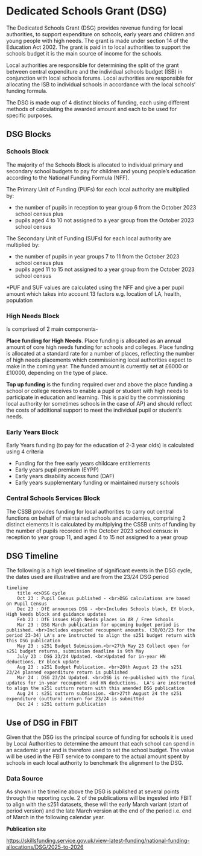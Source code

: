 # Dedicated Schools Grant (DSG)

The Dedicated Schools Grant (DSG) provides revenue funding for local authorities, to support expenditure on schools, early years and children and young people with high needs. The grant is made under section 14 of the Education Act 2002.  The grant is paid in to local authorities to support the schools budget it is the main source of income for the schools.

Local authorities are responsible for determining the split of the grant between central expenditure and the individual schools budget (ISB) in conjunction with local schools forums. Local authorities are responsible for allocating the ISB to individual schools in accordance with the local schools’ funding formula.  

The DSG is made oup of 4 distinct blocks of funding, each using different methods of calculating the awarded amount and each to be used for specific purposes.

## DSG Blocks

### Schools Block

The majority of the Schools Block is allocated to individual primary and secondary school budgets to pay for children and young people’s education according to the National Funding Formula (NFF).

The Primary Unit of Funding (PUFs) for each local authority are multiplied by:

- the number of pupils in reception to year group 6 from the October 2023 school census plus
- pupils aged 4 to 10 not assigned to a year group from the October 2023 school census

The Secondary Unit of Funding (SUFs) for each local authority are multiplied by:

- the number of pupils in year groups 7 to 11 from the October 2023 school census plus
- pupils aged 11 to 15 not assigned to a year group from the October 2023 school census

*PUF and SUF values are calculated using the NFF and give a per pupil amount which takes into account 13 factors e.g. location of LA, health, population

### High Needs Block

Is comprised of 2 main components-

<strong>Place funding for High Needs</strong>.  Place funding is allocated as an annual amount of core high needs funding for schools and colleges. Place funding is allocated at a standard rate for a number of places, reflecting the number of high needs placements which commissioning local authorities expect to make in the coming year.  The funded amount is currently set at £6000 or £10000, depending on the type of place.

<strong>Top up funding</strong> is the funding required over and above the place funding a school or college receives to enable a pupil or student with high needs to participate in education and learning. This is paid by the commissioning local authority (or sometimes schools in the case of AP) and should reflect the costs of additional support to meet the individual pupil or student’s needs.

### Early Years Block

Early Years funding (to pay for the education of 2-3 year olds) is calculated using 4 criteria

- Funding for the free early years childcare entitlements
- Early years pupil premium (EYPP)
- Early years disability access fund (DAF)
- Early years supplementary funding or maintained nursery schools

### Central Schools Services Block

The CSSB provides funding for local authorities to carry out central functions on behalf of maintained schools and academies, comprising 2 distinct elements
It is calculated by multiplying the CSSB units of funding by the number of pupils recorded in the October 2023 school census: in reception to year group 11, and aged 4 to 15 not assigned to a year group

## DSG Timeline

The following is a high level timeline of significant events in the DSG cycle, the dates used are illustrative and are from the 23/24 DSG period

```mermaid
timeline
    title <c>DSG cycle
    Oct 23 : Pupil Census published - <br>DSG calculations are based on Pupil Census
    Dec 23 : DfE announces DSG - <br>Includes Schools block, EY block, High Needs block and guidance updates
    Feb 23 : DfE issues High Needs places in AR / Free Schools
    Mar 23 : DSG March publication for upcoming budget period is published. <br>Includes expected recoupment amounts. (30/03/23 for the period 23-34) LA's are instructed to align the s251 budget return with this DSG publication
    May 23 : s251 Budget Submission.<br>27th May 23 Collect open for s251 budget returns, submission deadline is 9th May 
    July 23 : DSG 23/24 Updated. <br>Updated for in-year HN deductions. EY block update
    Aug 23 : s251 Budget Publication. <br>28th August 23 the s251 23/24 planned expenditure return is published
    Mar 24 : DSG 23/24 Updated. <br>DSG is re-published with the final updates for in-year recoupment and HN deductions.  LA's are instructed to align the s251 outturn return with this amended DSG publication
    Aug 24 : s251 outturn submission. <br>27th August 24 the s251 expenditure (outturn) return for 23/24 is submitted
    Dec 24 : s251 outturn publication   
```

## Use of DSG in FBIT

Given that the DSG iss the principal source of funding for schools it is used by Local Authorities to determine the amount that each school can spend in an academic year and is therefore used to set the school budget.  The value will be used in the FBIT service to compare to the actual amount spent by schools in each local authority to benchmark the alignment to the DSG.

### Data Source

As shown in the timeline above the DSG is published at several points through the reporting cycle.  2 of the publications will be ingested into FBIT to align with the s251 datasets, these will the early March variant (start of period version) and the late March version at the end of the period i.e. end of March in the following calendar year.

<strong>Publication site</strong>

<https://skillsfunding.service.gov.uk/view-latest-funding/national-funding-allocations/DSG/2025-to-2026>
